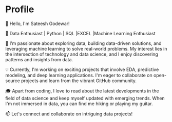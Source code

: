 # Profile
👋 Hello, I'm Sateesh Godewar!

🚀 Data Enthusiast | Python | SQL |EXCEL |Machine Learning Enthusiast

🌱 I'm passionate about exploring data, building data-driven solutions, and leveraging machine learning to solve real-world problems. My interest lies in the intersection of technology and data science, and I enjoy discovering patterns and insights from data.

💡 Currently, I'm working on exciting projects that involve EDA, predictive modeling, and deep learning applications. I'm eager to collaborate on open-source projects and learn from the vibrant GitHub community.

🎓 Apart from coding, I love to read about the latest developments in the field of data science and keep myself updated with emerging trends. When I'm not immersed in data, you can find me hiking or playing my guitar.

📫 Let's connect and collaborate on intriguing data projects!
